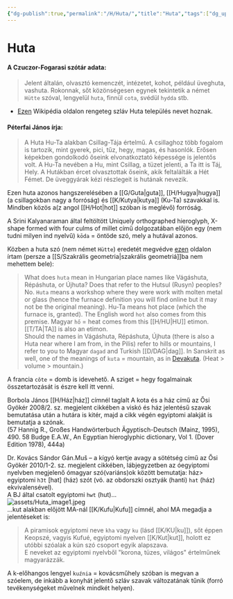 ```yaml
---
{"dg-publish":true,"permalink":"/H/Huta/","title":"Huta","tags":["dg_uploaded"],"created":"2023-11-05T03:19","updated":"2023-11-05T03:19"}
---
```



# Huta

#### A Czuczor-Fogarasi szótár adata:

> Jelent általán, olvasztó kemenczét, intézetet, kohot, például üveghuta, vashuta. Rokonnak, sőt közönségesen egynek tekintetik a német `Hütte` szóval, lengyelül `huta`, finnül `cota`, svédül `hydda` stb.  
- [Ezen](https://en.m.wikipedia.org/wiki/Huta) Wikipédia oldalon rengeteg szláv Huta település nevet hoznak.  

#### Péterfai János írja:

> A Huta Hu-Ta alakban Csillag-Tája értelmű. A csillaghoz több fogalom is tartozik, mint gyerek, pici, tűz, hegy, magas, és hasonlók. Erősen képekben gondolkodó őseink elvonatkoztató képessége is jelentős volt. A Hu-Ta nevében a Hu, mint Csillag, a tüzet jelenti, a Ta itt is Táj, Hely. A Hutákban ércet olvasztottak őseink, akik feltalálták a Hét Fémet. De üveggyárak kézi részlegeit is hutának nevezik.  

Ezen huta azonos hangszerelésében a [[G/Guta\|guta]], [[H/Hugya\|hugya]] (a csillagokban nagy a forróság) és [[K/Kutya\|kutya]] (Ku-Ta) szavakkal is. Mindben közös a(z angol [[H/Hot\|hot]] szóban is meglévő) forróság.  

A Srini Kalyanaraman által feltöltött Uniquely orthographed hieroglyph, X-shape formed with four culms of millet című dolgozatában előjön egy (nem tudni milyen ind nyelvű) `kōda` = öntöde szó, mely a hutával azonos.  

Közben a huta szó (nem német `Hütte`) eredetét megvédve [ezen](https://qr.ae/pND8Qc) oldalon írtam (persze a [[S/Szakrális geometria\|szakrális geometriá]]ba nem mehettem bele):  
> What does `huta` mean in Hungarian place names like Vágáshuta, Répáshuta, or Újhuta? Does that refer to the Hutsul (Rusyn) peoples?  
> No. `Huta` means a workshop where they were work with molten metal or glass (hence the furnace definition you will find online but it may not be the original meaning). Hu-Ta means hot place (which the furnace is, granted). The English word `hot` also comes from this premise. Magyar `hő` = heat comes from this [[H/HU\|HU]] etimon. [[T/TA\|TA]] is also an etimon.  
> Should the names in Vágáshuta, Répáshuta, Újhuta (there is also a Huta near where I am from, in the Pilis) refer to hills or mountains, I refer to you to Magyar `dagad` and Turkish [[D/DAG\|dag]]. In Sanskrit as well, one of the meanings of `kuta` = mountain, as in [Devakuta](https://www.wisdomlib.org/definition/devakuta). (Heat > volume > mountain.)  

A francia `côte` = domb is idevehető. A sziget = hegy fogalmainak összetartozását is észre kell itt venni.  

Borbola János [[H/Ház\|ház]] címnél taglalt A kota és a ház című az Ősi Gyökér 2008/2. sz. megjelent cikkében a viskó és ház jelentésű szavak bemutatása után a hutára is kitér, majd a cikk végén egyiptomi alakját is bemutatja a szónak.  
(57 Hannig R., Großes Handwörterbuch Ägyptisch-Deutsch (Mainz, 1995), 490. 58 Budge E.A.W., An Egyptian hieroglyphic dictionary, Vol 1. (Dover Edition 1978), 444a)  

Dr. Kovács Sándor Gán.Muš – a kígyó kertje avagy a sötétség című az Ősi Gyökér 2010/1-2. sz. megjelent cikkében, lábjegyzetben az óegyiptomi nyelvben megjelenő ómagyar szó(variáns)ok között bemutatja: ház> egyiptomi `h3t` \[hat\] (ház) szót (vö. az obdorszki osztyák (hanti) `hat` (ház) ekvivalensével).  
A BJ által csatolt egyiptomi `hwt` (hut)...  
![assets/Huta_image1.jpeg](/img/user/H/assets/Huta_image1.jpeg)  
...kut alakban előjött MA-nál [[K/Kufu\|Kufu]] címnél, ahol MA megadja a jelentéseket is:  
> A piramisok egyiptomi neve `kha` vagy `ku` (lásd [[K/KU\|ku]]), sőt éppen Keopszé, vagyis Kufué, egyiptomi nyelven [[K/Kut\|kut]], holott ez utóbbi szóalak a kún szó csoport egyik alapszava.  
> E neveket az egyiptomi nyelvből "korona, tüzes, világos" értelműnek magyarázzák.  

A k-előhangos lengyel `kuźnia` = kovácsműhely szóban is megvan a szóelem, de inkább a konyhát jelentő szláv szavak változatának tűnik (forró tevékenységeket művelnek mindkét helyen).  